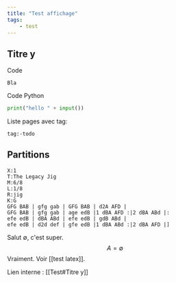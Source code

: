 ```yaml
---
title: "Test affichage"
tags:
    - test
---
```


## Titre y

Code

```
Bla
```

Code Python

```python
print("hello " + input())
```

Liste pages avec tag:

```query
tag:-todo
```

## Partitions

```music-abc
X:1
T:The Legacy Jig
M:6/8
L:1/8
R:jig
K:G
GFG BAB | gfg gab | GFG BAB | d2A AFD |
GFG BAB | gfg gab | age edB |1 dBA AFD :|2 dBA ABd |:
efe edB | dBA ABd | efe edB | gdB ABd |
efe edB | d2d def | gfe edB |1 dBA ABd :|2 dBA AFD |]
```

Salut $\emptyset$, c'est super.
$$A=\emptyset$$
Vraiment. Voir [[test latex]].

Lien interne : [[Test#Titre y]]

